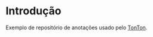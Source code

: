# Introdução

Exemplo de repositório de anotações usado pelo [TonTon](https://github.com/seruna-1/tonton).
